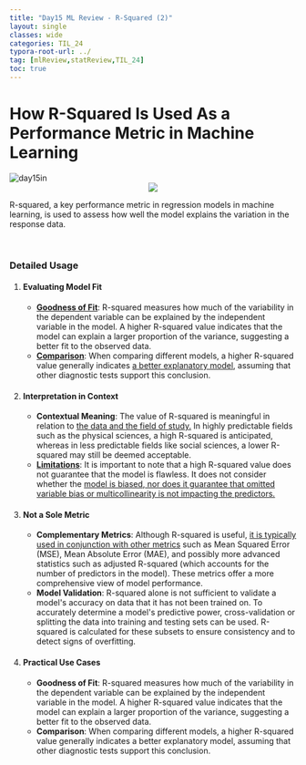 ```yaml
---
title: "Day15 ML Review - R-Squared (2)"
layout: single
classes: wide
categories: TIL_24
typora-root-url: ../
tag: [mlReview,statReview,TIL_24]
toc: true
---
```


# How R-Squared Is Used As a Performance Metric in Machine Learning

<img src="/blog/images/2024-06-04-TIL24_Day15/FBEC82A6-63E4-49DB-A5D5-D8D68D2C1350_1_105_c.jpeg" alt="day15in">

<center>
<img src="/blog/images/2024-06-04-TIL24_Day15/image-20240605182838167.png">
</center>

R-squared, a key performance metric in regression models in machine learning, is used to assess how well the model explains the variation in the response data.

<br>

### Detailed Usage

1. #### **Evaluating Model Fit**

   - **<u>Goodness of Fit</u>**: R-squared measures how much of the variability in the dependent variable can be explained by the independent variable in the model. A higher R-squared value indicates that the model can explain a larger proportion of the variance, suggesting a better fit to the observed data.
   - **<u>Comparison</u>**: When comparing different models, a higher R-squared value generally indicates <u>a better explanatory model</u>, assuming that other diagnostic tests support this conclusion.

   

2. #### Interpretation in Context

   - **Contextual Meaning**: The value of R-squared is meaningful in relation to <u>the data and the field of study.</u> In highly predictable fields such as the physical sciences, a high R-squared is anticipated, whereas in less predictable fields like social sciences, a lower R-squared may still be deemed acceptable.
   - **<u>Limitations</u>**: It is important to note that a high R-squared value does not guarantee that the model is flawless. It does not consider whether the <u>model is biased, nor does it guarantee that omitted variable bias or multicollinearity is not impacting the predictors.</u>

   

3. #### Not a Sole Metric

   - **Complementary Metrics**: Although R-squared is useful, <u>it is typically used in conjunction with other metrics</u> such as Mean Squared Error (MSE), Mean Absolute Error (MAE), and possibly more advanced statistics such as adjusted R-squared (which accounts for the number of predictors in the model). These metrics offer a more comprehensive view of model performance.
   - **Model Validation**: R-squared alone is not sufficient to validate a model's accuracy on data that it has not been trained on. To accurately determine a model's predictive power, cross-validation or splitting the data into training and testing sets can be used. R-squared is calculated for these subsets to ensure consistency and to detect signs of overfitting.

   

4. #### Practical Use Cases

   - **Goodness of Fit**: R-squared measures how much of the variability in the dependent variable can be explained by the independent variable in the model. A higher R-squared value indicates that the model can explain a larger proportion of the variance, suggesting a better fit to the observed data.
   - **Comparison**: When comparing different models, a higher R-squared value generally indicates a better explanatory model, assuming that other diagnostic tests support this conclusion.
